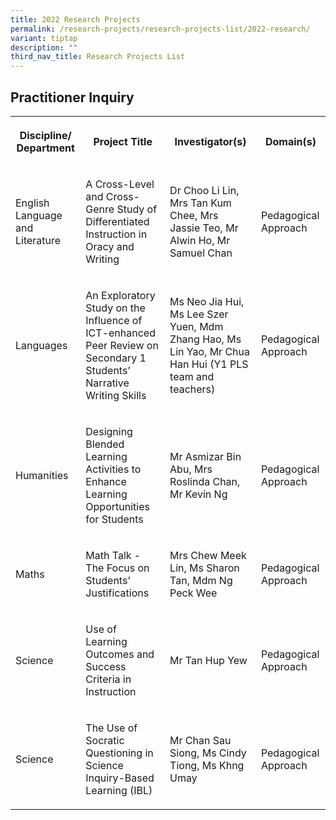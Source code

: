```yaml
---
title: 2022 Research Projects
permalink: /research-projects/research-projects-list/2022-research/
variant: tiptap
description: ""
third_nav_title: Research Projects List
---
```

<h2>Practitioner Inquiry</h2>
<table>
<tbody>
<tr>
<th rowspan="1" colspan="1">
<p>Discipline/ Department</p>
</th>
<th rowspan="1" colspan="1">
<p>Project Title</p>
</th>
<th rowspan="1" colspan="1">
<p>Investigator(s)</p>
</th>
<th rowspan="1" colspan="1">
<p>Domain(s)</p>
</th>
</tr>
<tr>
<td rowspan="1" colspan="1">
<p>English Language and Literature</p>
</td>
<td rowspan="1" colspan="1">
<p>A Cross-Level and Cross-Genre Study of Differentiated Instruction in Oracy
and Writing</p>
</td>
<td rowspan="1" colspan="1">
<p>Dr Choo Li Lin, Mrs Tan Kum Chee, Mrs Jassie Teo, Mr Alwin Ho, Mr Samuel
Chan</p>
</td>
<td rowspan="1" colspan="1">
<p>Pedagogical Approach</p>
</td>
</tr>
<tr>
<td rowspan="1" colspan="1">
<p>Languages</p>
</td>
<td rowspan="1" colspan="1">
<p>An Exploratory Study on the Influence of ICT-enhanced Peer Review on Secondary
1 Students’ Narrative Writing Skills</p>
</td>
<td rowspan="1" colspan="1">
<p>Ms Neo Jia Hui, Ms Lee Szer Yuen, Mdm Zhang Hao, Ms Lin Yao, Mr Chua Han
Hui (Y1 PLS team and teachers)</p>
</td>
<td rowspan="1" colspan="1">
<p>Pedagogical Approach</p>
</td>
</tr>
<tr>
<td rowspan="1" colspan="1">
<p>Humanities</p>
</td>
<td rowspan="1" colspan="1">
<p>Designing Blended Learning Activities to Enhance Learning Opportunities
for Students</p>
</td>
<td rowspan="1" colspan="1">
<p>Mr&nbsp;Asmizar Bin Abu, Mrs Roslinda Chan, Mr&nbsp;Kevin Ng</p>
</td>
<td rowspan="1" colspan="1">
<p>Pedagogical Approach</p>
</td>
</tr>
<tr>
<td rowspan="1" colspan="1">
<p>Maths</p>
</td>
<td rowspan="1" colspan="1">
<p>Math Talk - The Focus on Students’ Justifications</p>
</td>
<td rowspan="1" colspan="1">
<p>Mrs Chew Meek Lin, Ms Sharon Tan, Mdm Ng Peck Wee</p>
</td>
<td rowspan="1" colspan="1">
<p>Pedagogical Approach</p>
</td>
</tr>
<tr>
<td rowspan="1" colspan="1">
<p>Science</p>
</td>
<td rowspan="1" colspan="1">
<p>Use of Learning Outcomes and Success Criteria in Instruction</p>
</td>
<td rowspan="1" colspan="1">
<p>Mr Tan Hup Yew</p>
</td>
<td rowspan="1" colspan="1">
<p>Pedagogical Approach</p>
</td>
</tr>
<tr>
<td rowspan="1" colspan="1">
<p>Science</p>
</td>
<td rowspan="1" colspan="1">
<p>The Use of Socratic Questioning in Science Inquiry-Based Learning (IBL)</p>
</td>
<td rowspan="1" colspan="1">
<p>Mr Chan Sau Siong, Ms Cindy Tiong, Ms Khng Umay</p>
</td>
<td rowspan="1" colspan="1">
<p>Pedagogical Approach</p>
</td>
</tr>
</tbody>
</table>
<p></p>
